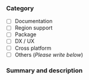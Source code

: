 ### Category
- [ ] Documentation
- [ ] Region support
- [ ] Package
- [ ] DX / UX
- [ ] Cross platform
- [ ] Others (*Please write below*)

### Summary and description

